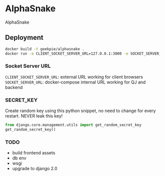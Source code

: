 # AlphaSnake
AlphaSnake

## Deployment

```bash
docker build -t geekpie/alphasnake .
docker run -e CLIENT_SOCKET_SERVER_URL=127.0.0.1:3000 -e SOCKET_SERVER_URL=socketserver:3000 -e SERVER_URL_BASE=http://127.0.0.1:8000 -e SECRET_KEY=$secret_key -p 8000:8000 geekpie/alphasnake
```

### Socket Server URL

`CLIENT_SOCKET_SERVER_URL`: external URL working for client browsers
`SOCKET_SERVER_URL`: docker-compose internal URL working for QJ and backend

### SECRET_KEY

Create random key using this python snippet, no need to change for every restart. NEVER leak this key!

```python
from django.core.management.utils import get_random_secret_key
get_random_secret_key()
```
### TODO

- build frontend assets
- db env
- wsgi
- upgrade to django 2.0

